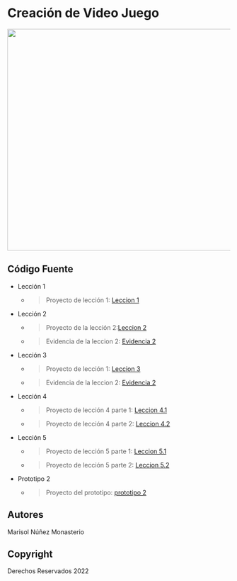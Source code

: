 # Creación de Video Juego
<p align="center">
    <img src="https://i.pinimg.com/564x/b3/6b/7c/b36b7c9c4ad5e3d20e302d6216623091.jpg" alt="Logo" width=1200 height=500>


## Código Fuente

* Lección 1
  * > Proyecto de lección 1: [Leccion 1](https://github.com/Maiz28/Creacion-Videojuegos/blob/main/Lecciones/Paquetes/Prototio1.unitypackage)
* Lección 2
  * > Proyecto de la lección 2:[Leccion 2](https://github.com/Maiz28/Creacion-Videojuegos/blob/main/Lecciones/Paquetes/Ejercicio%202.unitypackage)
  * > Evidencia de la leccion 2: [Evidencia 2](https://github.com/Maiz28/Creacion-Videojuegos/blob/main/Lecciones/Evidencia/Evidencia%202.docx)
* Lección 3
  * > Proyecto de lección 1: [Leccion 3](https://github.com/Maiz28/Creacion-Videojuegos/blob/main/Lecciones/Paquetes/Prototipo3.unitypackage)
  * > Evidencia de la leccion 2: [Evidencia 2](https://github.com/Maiz28/Creacion-Videojuegos/blob/main/Lecciones/Evidencia/parte2%20Barron%20.pdf)
* Lección 4
  * > Proyecto de lección 4 parte 1: [Leccion 4.1](https://github.com/Maiz28/Creacion-Videojuegos/blob/main/Lecciones/Paquetes/Prototipo4P1.unitypackage)
  *  > Proyecto de lección 4 parte 2: [Leccion 4.2](https://github.com/Maiz28/Creacion-Videojuegos/blob/main/Lecciones/Paquetes/Prototipo4P2.unitypackage)
* Lección 5
  * > Proyecto de lección 5 parte 1: [Leccion 5.1](https://github.com/Maiz28/Creacion-Videojuegos/blob/main/Lecciones/Paquetes/Prototipo5P1.unitypackage)
  * > Proyecto de lección 5 parte 2: [Leccion 5.2](https://github.com/Maiz28/Creacion-Videojuegos/blob/main/Lecciones/Paquetes/Prototipo5P2.unitypackage)
* Prototipo 2
  * > Proyecto del prototipo: [prototipo 2](https://github.com/Maiz28/Creacion-Videojuegos/blob/main/Lecciones/Paquetes/Challenge2.unitypackage)
    
## Autores
Marisol Núñez Monasterio 

## Copyright
Derechos Reservados 2022

